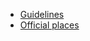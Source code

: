 - [Guidelines](/Community/Guidelines/)
- [Official places](/Community/Official/)
<!-- [Honorable mentions](/Community/HonorableMentions/)-->
